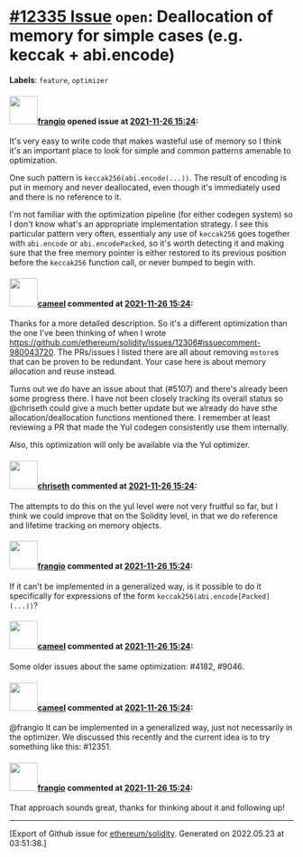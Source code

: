 # [\#12335 Issue](https://github.com/ethereum/solidity/issues/12335) `open`: Deallocation of memory for simple cases (e.g. keccak + abi.encode)
**Labels**: `feature`, `optimizer`


#### <img src="https://avatars.githubusercontent.com/u/481465?v=4" width="50">[frangio](https://github.com/frangio) opened issue at [2021-11-26 15:24](https://github.com/ethereum/solidity/issues/12335):

It's very easy to write code that makes wasteful use of memory so I think it's an important place to look for simple and common patterns amenable to optimization.

One such pattern is `keccak256(abi.encode(...))`. The result of encoding is put in memory and never deallocated, even though it's immediately used and there is no reference to it.

I'm not familiar with the optimization pipeline (for either codegen system) so I don't know what's an appropriate implementation strategy. I see this particular pattern very often, essentialy any use of `keccak256` goes together with `abi.encode` or `abi.encodePacked`, so it's worth detecting it and making sure that the free memory pointer is either restored to its previous position before the `keccak256` function call, or never bumped to begin with.

#### <img src="https://avatars.githubusercontent.com/u/137030?v=4" width="50">[cameel](https://github.com/cameel) commented at [2021-11-26 15:24](https://github.com/ethereum/solidity/issues/12335#issuecomment-980105506):

Thanks for a more detailed description. So it's a different optimization than the one I've been thinking of when I wrote https://github.com/ethereum/solidity/issues/12306#issuecomment-980043720. The PRs/issues I listed there are all about removing `mstore`s that can be proven to be redundant. Your case here is about memory allocation and reuse instead.

Turns out we do have an issue about that (#5107) and there's already been some progress there. I have not been closely tracking its overall status so @chriseth could give a much better update but we already do have sthe allocation/deallocation functions mentioned there. I remember at least reviewing a PR that made the Yul codegen consistently use them internally.

Also, this optimization will only be available via the Yul optimizer.

#### <img src="https://avatars.githubusercontent.com/u/9073706?v=4" width="50">[chriseth](https://github.com/chriseth) commented at [2021-11-26 15:24](https://github.com/ethereum/solidity/issues/12335#issuecomment-981805974):

The attempts to do this on the yul level were not very fruitful so far, but I think we could improve that on the Solidity level, in that we do reference and lifetime tracking on memory objects.

#### <img src="https://avatars.githubusercontent.com/u/481465?v=4" width="50">[frangio](https://github.com/frangio) commented at [2021-11-26 15:24](https://github.com/ethereum/solidity/issues/12335#issuecomment-982071830):

If it can't be implemented in a generalized way, is it possible to do it specifically for expressions of the form `keccak256(abi.encode[Packed](...))`?

#### <img src="https://avatars.githubusercontent.com/u/137030?v=4" width="50">[cameel](https://github.com/cameel) commented at [2021-11-26 15:24](https://github.com/ethereum/solidity/issues/12335#issuecomment-991378614):

Some older issues about the same optimization: #4182, #9046.

#### <img src="https://avatars.githubusercontent.com/u/137030?v=4" width="50">[cameel](https://github.com/cameel) commented at [2021-11-26 15:24](https://github.com/ethereum/solidity/issues/12335#issuecomment-991379389):

@frangio It can be implemented in a generalized way, just not necessarily in the optimizer. We discussed this recently and the current idea is to try something like this: #12351.

#### <img src="https://avatars.githubusercontent.com/u/481465?v=4" width="50">[frangio](https://github.com/frangio) commented at [2021-11-26 15:24](https://github.com/ethereum/solidity/issues/12335#issuecomment-991803811):

That approach sounds great, thanks for thinking about it and following up!


-------------------------------------------------------------------------------



[Export of Github issue for [ethereum/solidity](https://github.com/ethereum/solidity). Generated on 2022.05.23 at 03:51:38.]
